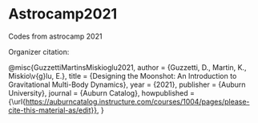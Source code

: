 # Astrocamp2021
Codes from astrocamp 2021

Organizer citation: 

@misc{GuzzettiMartinsMiskioglu2021,
  author = {Guzzetti, D., Martin, K., Miskio\v{g}lu, E.},
  title = {Designing the Moonshot: An Introduction to Gravitational Multi-Body Dynamics},
  year = {2021},
  publisher = {Auburn University},
  journal = {Auburn Catalog},
  howpublished = {\url{https://auburncatalog.instructure.com/courses/1004/pages/please-cite-this-material-as/edit}},
}
